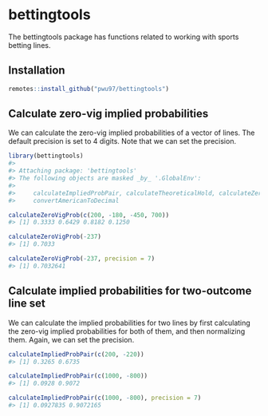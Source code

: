 <!-- README.md is generated from README.Rmd. Please edit that file -->



# bettingtools

<!-- badges: start -->
<!-- badges: end -->

The bettingtools package has functions related to working with sports betting lines.

## Installation

``` r
remotes::install_github("pwu97/bettingtools")
```

## Calculate zero-vig implied probabilities

We can calculate the zero-vig implied probabilities of a vector of lines. The default precision is set to 4 digits. Note that we can set the precision.


```r
library(bettingtools)
#> 
#> Attaching package: 'bettingtools'
#> The following objects are masked _by_ '.GlobalEnv':
#> 
#>     calculateImpliedProbPair, calculateTheoreticalHold, calculateZeroVigProb,
#>     convertAmericanToDecimal

calculateZeroVigProb(c(200, -180, -450, 700))
#> [1] 0.3333 0.6429 0.8182 0.1250

calculateZeroVigProb(-237)
#> [1] 0.7033

calculateZeroVigProb(-237, precision = 7)
#> [1] 0.7032641
```

##  Calculate implied probabilities for two-outcome line set

We can calculate the implied probabilities for two lines by first calculating the zero-vig implied probabilities for both of them, and then normalizing them. Again, we can set the precision. 


```r
calculateImpliedProbPair(c(200, -220))
#> [1] 0.3265 0.6735

calculateImpliedProbPair(c(1000, -800))
#> [1] 0.0928 0.9072

calculateImpliedProbPair(c(1000, -800), precision = 7)
#> [1] 0.0927835 0.9072165
```

